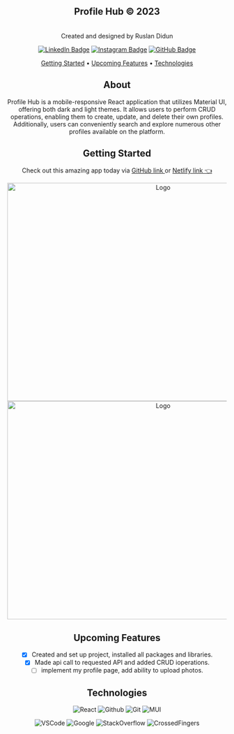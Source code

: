 <div align = "center">
</br>
</br>
 
## Profile Hub © 2023 
</br>

<div id="description" align="center">
 Created and designed by Ruslan Didun

[![LinkedIn Badge](https://img.shields.io/badge/-RuslanDidun-blue?style=flat&logo=Linkedin&logoColor=black)](https://www.linkedin.com/in/ruslan-didun/)
[![Instagram Badge](https://img.shields.io/badge/-wanderlust_unlimited-skyblue?style=flat&logo=Instagram&logoColor=black)](https://www.instagram.com/wanderlust_unlimited_/)
[![GitHub Badge](https://img.shields.io/badge/-RuslanDidun-junglegreen?style=flat&logo=GitHub&logoColor=black)](https://github.com/RuslanDidun)

<p align="center">
  <a href="#getting-started">Getting Started</a> •
  <a href="#upcoming-features">Upcoming Features</a> •
  <a href="#technologies">Technologies</a> 
</p>

## About

Profile Hub is a mobile-responsive React application that utilizes Material UI, offering both dark and light themes. It allows users to perform CRUD operations, enabling them to create, update, and delete their own profiles. Additionally, users can conveniently search and explore numerous other profiles available on the platform.

## Getting Started
 Check out this amazing app today via [GitHub link ](https://ruslandidun91.github.io/ProfileHub/) 
 or [Netlify link 👈](https://profile-hub.netlify.app/) 

<img src="https://i.imgur.com/p3h3Kfp.png" alt="Logo" width="700" height="500">
</br>
<img src="https://i.imgur.com/K4xNLPZ.png" alt="Logo" width="700" height="500">

## Upcoming Features

- [x] Created and set up project, installed all packages and libraries.
- [x] Made api call to requested API and added CRUD ioperations.
- [ ] implement my profile page, add ability to upload photos.

## Technologies  
![React](https://img.shields.io/badge/-React-05122A?style=flat&logo=React)
![Github](https://img.shields.io/badge/-GitHub-05122A?style=flat&logo=github)
![Git](https://img.shields.io/badge/-Git-05122A?style=flat&logo=git)
![MUI](https://img.shields.io/badge/-MUI-05122A?style=flat&logo=MUI)

![VSCode](https://img.shields.io/badge/-VS_Code-05122A?style=flat&logo=visualstudio)
![Google](https://img.shields.io/badge/-Google-05122A?style=flat&logo=Google)
![StackOverflow](https://img.shields.io/badge/-StackOverflow-05122A?style=flat&logo=StackOverflow)
![CrossedFingers](https://img.shields.io/badge/-CrossedFingers-05122A?style=flat&logo=CrossedFingers)

<div align=left>
